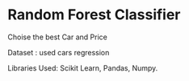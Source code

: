 # Random Forest Classifier

Choise the best Car and Price

Dataset : used cars regression

Libraries Used: Scikit Learn, Pandas, Numpy.

